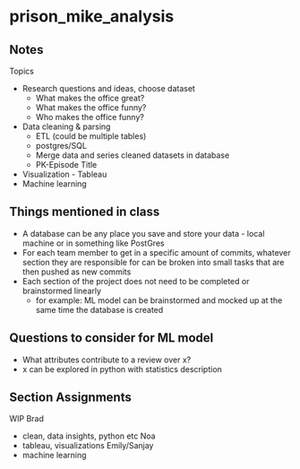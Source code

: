 # prison_mike_analysis

## Notes

Topics
- Research questions and ideas, choose dataset
  - What makes the office great?
  - What makes the office funny?
  - Who makes the office funny?
- Data cleaning & parsing
  - ETL (could be multiple tables)
  - postgres/SQL
  - Merge data and series cleaned datasets in database
  - PK-Episode Title
- Visualization - Tableau
- Machine learning

## Things mentioned in class

- A database can be any place you save and store your data - local machine or in something like PostGres
- For each team member to get in a specific amount of commits, whatever section they are responsible for can be broken into small tasks that are then pushed as new commits
- Each section of the project does not need to be completed or brainstormed linearly
  - for example: ML model can be brainstormed and mocked up at the same time the database is created
  
  
 ## Questions to consider for ML model
 
 - What attributes contribute to a review over x?
  - x can be explored in python with statistics description
  
  ## Section Assignments
  
  WIP
  Brad
  - clean, data insights, python etc
  Noa
  - tableau, visualizations
  Emily/Sanjay
  - machine learning
 
